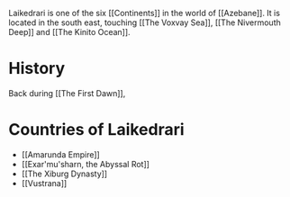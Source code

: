 Laikedrari is one of the six [[Continents]] in the world of [[Azebane]]. It is located in the south east, touching [[The Voxvay Sea]], [[The Nivermouth Deep]] and [[The Kinito Ocean]].

# History
Back during [[The First Dawn]], 

# Countries of Laikedrari
- [[Amarunda Empire]]
- [[Exar'mu'sharn, the Abyssal Rot]]
- [[The Xiburg Dynasty]]
- [[Vustrana]]